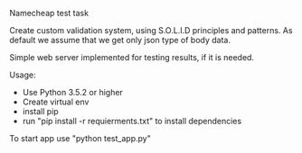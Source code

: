 Namecheap test task

Create custom validation system, using S.O.L.I.D principles and patterns.
As default we assume that we get only json type of body data.

Simple web server implemented for testing results, if it is needed.


Usage:
 - Use Python 3.5.2 or higher
 - Create virtual env
 - install pip
 - run "pip install -r requierments.txt" to install dependencies
 
 To start app use "python test_app.py"
 
